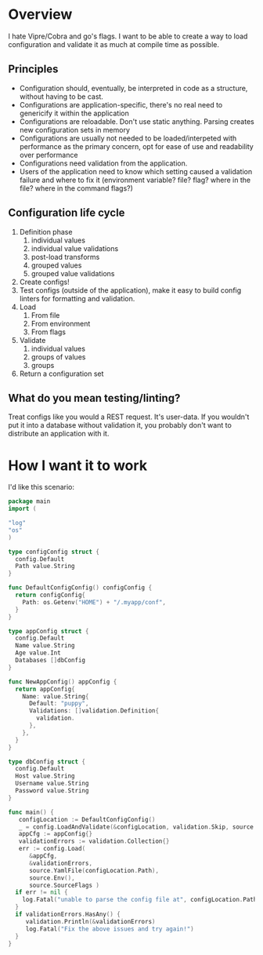 # Overview

I hate Vipre/Cobra and go's flags. I want to be able to create a way to load configuration and validate it as much at compile time as possible.

## Principles

* Configuration should, eventually, be interpreted in code as a structure, without having to be cast.
* Configurations are application-specific, there's no real need to genericify it within the application
* Configurations are reloadable. Don't use static anything. Parsing creates new configuration sets in memory
* Configurations are usually not needed to be loaded/interpeted with performance as the primary concern, opt for ease of use and readability over performance
* Configurations need validation from the application.
* Users of the application need to know which setting caused a validation failure and where to fix it (environment variable? file? flag? where in the file? where in the command flags?)

## Configuration life cycle

1. Definition phase
   1. individual values
   1. individual value validations
   1. post-load transforms
   1. grouped values
   1. grouped value validations
1. Create configs!
1. Test configs (outside of the application), make it easy to build config linters for formatting and validation.
1. Load
   1. From file
   1. From environment
   1. From flags
1. Validate
   1. individual values
   1. groups of values
   1. groups
1. Return a configuration set

## What do you mean testing/linting?

Treat configs like you would a REST request. It's user-data. If you wouldn't put it into a database without validation it, you probably don't want to distribute an application with it.

# How I want it to work

I'd like this scenario:

```go
package main
import (

"log"
"os"
)

type configConfig struct {
  config.Default
  Path value.String
}

func DefaultConfigConfig() configConfig {
  return configConfig{
    Path: os.Getenv("HOME") + "/.myapp/conf",
  }
}

type appConfig struct {
  config.Default
  Name value.String
  Age value.Int
  Databases []dbConfig
}

func NewAppConfig() appConfig {
  return appConfig{
    Name: value.String{
      Default: "puppy",
      Validations: []validation.Definition{
        validation.
      },
    },
  }
}

type dbConfig struct {
  config.Default
  Host value.String
  Username value.String
  Password value.String
}

func main() {
   configLocation := DefaultConfigConfig() 
   _ = config.LoadAndValidate(&configLocation, validation.Skip, source.SourceEnv() )
   appCfg := appConfig{}
   validationErrors := validation.Collection{}
   err := config.Load(
      &appCfg,
      &validationErrors,
      source.YamlFile(configLocation.Path),
      source.Env(),
      source.SourceFlags )
  if err != nil {
    log.Fatal("unable to parse the config file at", configLocation.Path)
  }
  if validationErrors.HasAny() {
     validation.Println(&validationErrors)
     log.Fatal("Fix the above issues and try again!")
  }
}
```
